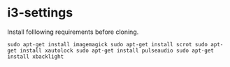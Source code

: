 # i3-settings
Install folllowing requirements before cloning.

` sudo apt-get install imagemagick
  sudo apt-get install scrot
  sudo apt-get install xautolock
  sudo apt-get install pulseaudio
  sudo apt-get install xbacklight
`

